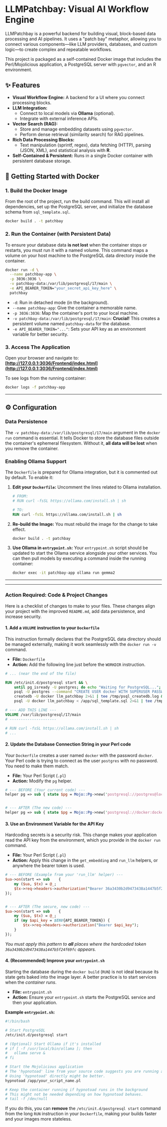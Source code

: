 # LLMPatchbay: Visual AI Workflow Engine

LLMPatchbay is a powerful backend for building visual, block-based data processing and AI pipelines. It uses a "patch bay" metaphor, allowing you to connect various components—like LLM providers, databases, and custom logic—to create complex and repeatable workflows.

This project is packaged as a self-contained Docker image that includes the Perl/Mojolicious application, a PostgreSQL server with `pgvector`, and an R environment.

## ✨ Features

*   **Visual Workflow Engine:** A backend for a UI where you connect processing blocks.
*   **LLM Integration:**
    *   Connect to local models via **Ollama** (optional).
    *   Integrate with external inference APIs.
*   **Vector Search (RAG):**
    *   Store and manage embedding datasets using `pgvector`.
    *   Perform dense retrieval (similarity search) for RAG pipelines.
*   **Rich Data Processing Blocks:**
    *   Text manipulation (sprintf, regex), data fetching (HTTP), parsing (JSON, XML), and statistical analysis with **R**.
*   **Self-Contained & Persistent:** Runs in a single Docker container with persistent database storage.

## 🚀 Getting Started with Docker

### 1. Build the Docker Image

From the root of the project, run the build command. This will install all dependencies, set up the PostgreSQL server, and initialize the database schema from `sql_template.sql`.

```bash
docker build . -t patchbay
```

### 2. Run the Container (with Persistent Data)

To ensure your database data **is not lost** when the container stops or restarts, you must run it with a named volume. This command maps a volume on your host machine to the PostgreSQL data directory inside the container.

```bash
docker run -d \
  --name patchbay-app \
  -p 3036:3036 \
  -v patchbay-data:/var/lib/postgresql/17/main \
  -e API_BEARER_TOKEN="your_secret_api_key_here" \
  patchbay
```
*   `-d`: Run in detached mode (in the background).
*   `--name patchbay-app`: Give the container a memorable name.
*   `-p 3036:3036`: Map the container's port to your local machine.
*   `-v patchbay-data:/var/lib/postgresql/17/main`: **Crucial!** This creates a persistent volume named `patchbay-data` for the database.
*   `-e API_BEARER_TOKEN="..."`: Sets your API key as an environment variable for better security.

### 3. Access The Application
Open your browser and navigate to:
**[http://127.0.0.1:3036/Frontend/index.html](http://127.0.0.1:3036/Frontend/index.html)**

To see logs from the running container:
```bash
docker logs -f patchbay-app
```

---

## ⚙️ Configuration

### Data Persistence

The `-v patchbay-data:/var/lib/postgresql/17/main` argument in the `docker run` command is essential. It tells Docker to store the database files outside the container's ephemeral filesystem. Without it, **all data will be lost** when you remove the container.

### Enabling Ollama Support

The `Dockerfile` is prepared for Ollama integration, but it is commented out by default. To enable it:

1.  **Edit your `Dockerfile`:** Uncomment the lines related to Ollama installation.
    ```dockerfile
    # FROM:
    # RUN curl -fsSL https://ollama.com/install.sh | sh
    
    # TO:
    RUN curl -fsSL https://ollama.com/install.sh | sh
    ```
2.  **Re-build the Image:** You must rebuild the image for the change to take effect.
    ```bash
    docker build . -t patchbay
    ```
3.  **Use Ollama in `entrypoint.sh`:** Your `entrypoint.sh` script should be updated to start the Ollama service alongside your other services. You can then pull models by executing a command inside the running container:
    ```bash
    docker exec -it patchbay-app ollama run gemma2
    ```

---
---

### **Action Required: Code & Project Changes**

Here is a checklist of changes to make to your files. These changes align your project with the improved `README.md`, add data persistence, and increase security.

#### **1. Add a `VOLUME` instruction to your `Dockerfile`**

This instruction formally declares that the PostgreSQL data directory should be managed externally, making it work seamlessly with the `docker run -v` command.

*   **File:** `Dockerfile`
*   **Action:** Add the following line just before the `WORKDIR` instruction.

```dockerfile
# ... (near the end of the file)

RUN /etc/init.d/postgresql start && \
    until pg_isready -U postgres; do echo "Waiting for PostgreSQL..."; sleep 1; done && \
    psql -U postgres --command "CREATE USER docker WITH SUPERUSER PASSWORD 'docker';" 2>&1 | tee /tmp/psql_create_user.log && \
    createdb -U docker llm_patchbay 2>&1 | tee /tmp/psql_createdb.log && \
    psql -U docker llm_patchbay < /app/sql_template.sql 2>&1 | tee /tmp/psql_import.log

# --- ADD THIS LINE ---
VOLUME /var/lib/postgresql/17/main
# ---------------------

# RUN curl -fsSL https://ollama.com/install.sh | sh
# ...
```

#### **2. Update the Database Connection String in your Perl code**

Your `Dockerfile` creates a user named `docker` with the password `docker`. Your Perl code is trying to connect as the user `postgres` with no password. You need to make them match.

*   **File:** Your Perl Script (`.pl`)
*   **Action:** Modify the `pg` helper.

```perl
# --- BEFORE (Your current code) ---
helper pg => sub { state $pg = Mojo::Pg->new('postgresql://postgres@localhost/llm_patchbay') };


# --- AFTER (The new code) ---
helper pg => sub { state $pg = Mojo::Pg->new('postgresql://docker:docker@localhost/llm_patchbay') };
```

#### **3. Use an Environment Variable for the API Key**

Hardcoding secrets is a security risk. This change makes your application read the API key from the environment, which you provide in the `docker run` command.

*   **File:** Your Perl Script (`.pl`)
*   **Action:** Apply this change in the `get_embedding` and `run_llm` helpers, or anywhere the bearer token is used.

```perl
# --- BEFORE (Example from your 'run_llm' helper) ---
$ua->on(start => sub    {
    my ($ua, $tx) = @_;
    $tx->req->headers->authorization("Bearer 36a3430b2d9473438a1447b5f24f69fc");
});


# --- AFTER (The secure, new code) ---
$ua->on(start => sub    {
    my ($ua, $tx) = @_;
    if (my $api_key = $ENV{API_BEARER_TOKEN}) {
        $tx->req->headers->authorization("Bearer $api_key");
    }
});
```
*You must apply this pattern to **all** places where the hardcoded token `36a3430b2d9473438a1447b5f24f69fc` appears.*

#### **4. (Recommended) Improve your `entrypoint.sh`**

Starting the database during the `docker build` (`RUN`) is not ideal because its state gets baked into the image layer. A better practice is to start services when the *container runs*.

*   **File:** `entrypoint.sh`
*   **Action:** Ensure your `entrypoint.sh` starts the PostgreSQL service and then your application.

**Example `entrypoint.sh`:**
```bash
#!/bin/bash

# Start PostgreSQL
/etc/init.d/postgresql start

# (Optional) Start Ollama if it's installed
# if [ -f /usr/local/bin/ollama ]; then
#   ollama serve &
# fi

# Start the Mojolicious application
# The 'hypnotoad' line from your source code suggests you are running a production server.
# Using 'hypnotoad' directly might be better.
hypnotoad /app/your_script_name.pl

# Keep the container running if hypnotoad runs in the background
# This might not be needed depending on how hypnotoad behaves.
# tail -f /dev/null
```
If you do this, you can **remove** the `/etc/init.d/postgresql start` command from the long `RUN` instruction in your `Dockerfile`, making your builds faster and your images more stateless.
